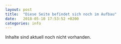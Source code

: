 ```yaml
---
layout: post
title:  "Diese Seite befindet sich noch im Aufbau"
date:   2018-05-10 17:53:52 +0200
categories: info
---
```

Inhalte sind aktuell noch nicht vorhanden.